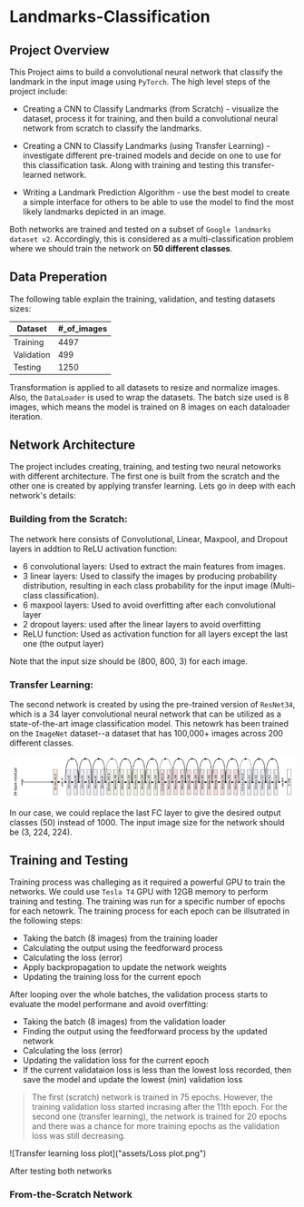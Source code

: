 # Landmarks-Classification

## Project Overview
This Project aims to build a convolutional neural network that classify the landmark in the input image using `PyTorch`. The high level steps of the project include:

- Creating a CNN to Classify Landmarks (from Scratch) - visualize the dataset, process it for training, and then build a convolutional neural network from scratch to classify the landmarks. 

- Creating a CNN to Classify Landmarks (using Transfer Learning) - investigate different pre-trained models and decide on one to use for this classification task. Along with training and testing this transfer-learned network.

- Writing a Landmark Prediction Algorithm -  use the best model to create a simple interface for others to be able to use the model to find the most likely landmarks depicted in an image.

Both networks are trained and tested on a subset of `Google landmarks dataset v2`. Accordingly, this is considered as a multi-classification problem where we should train the network on **50 different classes**.

## Data Preperation

The following table explain the training, validation, and testing datasets sizes:

| Dataset | #_of_images |
| ----------- | ----------- |
| Training | 4497 |
| Validation | 499 |
| Testing | 1250 | 

Transformation is applied to all datasets to resize and normalize images. Also, the `DataLoader` is used to wrap the datasets.
The batch size used is 8 images, which means the model is trained on 8 images on each dataloader iteration.

## Network Architecture
The project includes creating, training, and testing two neural netoworks with different architecture. The first one is built from the scratch and the other one is created by applying transfer learning. Lets go in deep with each network's details:

### Building from the Scratch:
The network here consists of Convolutional, Linear, Maxpool, and Dropout  layers in addtion to ReLU activation function:
- 6 convolutional layers: Used to extract the main features from images.
- 3 linear layers: Used to classify the images by producing probability distribution, resulting in each class probability for the input image (Multi-class classification).
- 6 maxpool layers: Used to avoid overfitting after each convolutional layer
- 2 dropout layers: used after the linear layers to avoid overfitting
- ReLU function: Used as activation function for all layers except the last one (the output layer)

Note that the input size should be (800, 800, 3) for each image.

### Transfer Learning:
The second network is created by using the pre-trained version of `ResNet34`, which is a 34 layer convolutional neural network that can be utilized as a state-of-the-art image classification model. This netowrk has been trained on the `ImageNet` dataset--a dataset that has 100,000+ images across 200 different classes. 

![ResNet-34 Architecture](assets/ResNet34.png)

In our case, we could replace the last FC layer to give the desired output classes (50) instead of 1000. The input image size for the network should be (3, 224, 224).

## Training and Testing
Training process was challeging as it required a powerful GPU to train the networks. We could use `Tesla T4` GPU with 12GB memory to perform training and testing. The training was run for a specific number of epochs for each netowrk. The training process for each epoch can be illsutrated in the following steps:

- Taking the batch (8 images) from the training loader
- Calculating the output using the feedforward process
- Calculating the loss (error)
- Apply backpropagation to update the network weights
- Updating the training loss for the current epoch

After looping over the whole batches, the validation process starts to evaluate the model performane and avoid overfitting:

- Taking the batch (8 images) from the validation loader
- Finding the output using the feedforward process by the updated network
- Calculating the loss (error)
- Updating the validation loss for the current epoch
- If the current validataion loss is less than the lowest loss recorded, then save the model and update the lowest (min) validation loss

> The first (scratch) network is trained in 75 epochs. However, the training validation loss started incrasing after the 11th epoch. For the second one (transfer learning), the network is trained for 20 epochs and there was a chance for more training epochs as the validation loss was still decreasing.

![Transfer learning loss plot]("assets/Loss plot.png")

After testing both networks 

### From-the-Scratch Network


